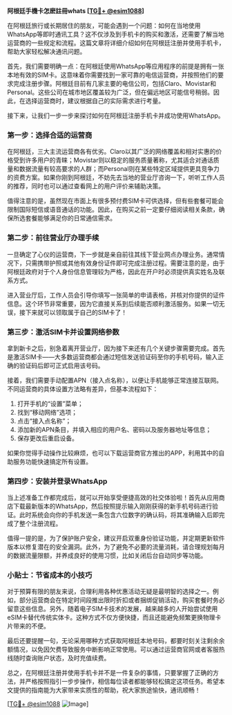 **阿根廷手機卡怎麽註冊whats [[TG💪+ @esim1088](https://t.me/s/esim1088)]**

在阿根廷旅行或长期居住的朋友，可能会遇到一个问题：如何在当地使用WhatsApp等即时通讯工具？这不仅涉及到手机卡的购买和激活，还需要了解当地运营商的一些规定和流程。这篇文章将详细介绍如何在阿根廷注册并使用手机卡，帮助大家轻松解决通讯问题。

首先，我们需要明确一点：在阿根廷使用WhatsApp等应用程序的前提是拥有一张本地有效的SIM卡。这意味着你需要找到一家可靠的电信运营商，并按照他们的要求完成注册步骤。阿根廷目前有几家主要的电信公司，包括Claro、Movistar和Personal。这些公司在城市地区覆盖较为广泛，但在偏远地区可能信号稍弱。因此，在选择运营商时，建议根据自己的实际需求进行考量。

接下来，让我们一步一步来探讨如何在阿根廷注册手机卡并成功使用WhatsApp。

### 第一步：选择合适的运营商

在阿根廷，三大主流运营商各有优劣。Claro以其广泛的网络覆盖和相对实惠的价格受到许多用户的青睐；Movistar则以稳定的服务质量著称，尤其适合对通话质量和数据流量有较高要求的人群；而Personal则在某些特定区域提供更具竞争力的资费方案。如果你刚到阿根廷，不妨先去当地的营业厅咨询一下，听听工作人员的推荐，同时也可以通过查看网上的用户评价来辅助决策。

值得注意的是，虽然现在市面上有很多预付费SIM卡可供选择，但有些套餐可能会限制国际短信或语音通话的功能。因此，在购买之前一定要仔细阅读相关条款，确保所选套餐能够满足你的日常通信需求。

### 第二步：前往营业厅办理手续

一旦确定了心仪的运营商，下一步就是亲自前往其线下营业网点办理业务。通常情况下，只需携带护照或其他有效身份证件即可完成注册过程。需要注意的是，由于阿根廷政府对于个人身份信息管理较为严格，因此在开户时必须提供真实姓名及联系方式。

进入营业厅后，工作人员会引导你填写一张简单的申请表格，并核对你提供的证件信息。这个环节非常重要，因为它直接关系到后续能否顺利激活服务。如果一切无误，接下来就可以领取属于自己的SIM卡了！

### 第三步：激活SIM卡并设置网络参数

拿到新卡之后，别急着离开营业厅，因为接下来还有几个关键步骤需要完成。首先是激活SIM卡——大多数运营商都会通过短信发送验证码至你的手机号码，输入正确的验证码后即可正式启用该号码。

接着，我们需要手动配置APN（接入点名称），以便让手机能够正常连接互联网。不同运营商的具体设置方法略有差异，但基本流程如下：

1. 打开手机的“设置”菜单；
2. 找到“移动网络”选项；
3. 点击“接入点名称”；
4. 添加新的APN条目，并填入相应的用户名、密码以及服务器地址等信息；
5. 保存更改后重启设备。

如果你觉得手动操作比较麻烦，也可以下载运营商官方推出的APP，利用其中的自助服务功能快速搞定所有设置。

### 第四步：安装并登录WhatsApp

当上述准备工作都完成后，就可以开始享受便捷高效的社交体验啦！首先从应用商店下载最新版本的WhatsApp，然后按照提示输入刚刚获得的新手机号码进行验证。此时系统会向你的手机发送一条包含六位数字的确认码，将其准确输入后即完成了整个注册流程。

值得一提的是，为了保护账户安全，建议开启双重身份验证功能，并定期更新软件版本以修复潜在的安全漏洞。此外，为了避免不必要的流量消耗，请合理规划每月的数据流量限额，并养成良好的使用习惯，比如关闭后台自动同步等功能。

### 小贴士：节省成本的小技巧

对于预算有限的朋友来说，合理利用各种优惠活动无疑是最明智的选择之一。例如，部分运营商会在特定时间段推出限时折扣或者捆绑促销活动，购买套餐时务必留意这些信息。另外，随着电子SIM卡技术的发展，越来越多的人开始尝试使用eSIM卡替代传统实体卡。这种方式不仅方便快捷，而且还能避免频繁更换物理卡片带来的不便。

最后还要提醒一句，无论采用哪种方式获取阿根廷本地号码，都要时刻关注剩余余额情况，以免因欠费导致服务中断影响正常使用。可以通过运营商官网或者客服热线随时查询账户状态，及时充值续费。

总之，在阿根廷注册并使用手机卡并不是一件复杂的事情，只要掌握了正确的方法，并严格按照指引一步步操作，相信每位读者都能够轻松搞定这项任务。希望本文提供的指南能为大家带来实质性的帮助，祝大家旅途愉快，通讯顺畅！

[[TG💪+ @esim1088](https://t.me/s/esim1088) ![Image](https://i.postimg.cc/4NQfJmqS/Snipaste-2025-05-13-00-14-12.png)]